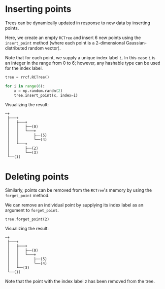 # Inserting points

Trees can be dynamically updated in response to new data by inserting points.

Here, we create an empty `RCTree` and insert 6 new points using the `insert_point` method (where each point is a 2-dimensional Gaussian-distributed random vector).

Note that for each point, we supply a unique index label `i`. In this case `i` is an integer in the range from 0 to 6; however, any hashable type can be used for the index label.

```python
tree = rrcf.RCTree()

for i in range(6):
    x = np.random.randn(2)
    tree.insert_point(x, index=i)
```

Visualizing the result:

```
─+
 ├───+
 │   ├───+
 │   │   ├──(0)
 │   │   └───+
 │   │       ├──(5)
 │   │       └──(4)
 │   └───+
 │       ├──(2)
 │       └──(3)
 └──(1)
```

# Deleting points

Similarly, points can be removed from the `RCTree`'s memory by using the `forget_point` method.

We can remove an individual point by supplying its index label as an argument to `forget_point`.

```
tree.forget_point(2)
```

Visualizing the result:

```
─+
 ├───+
 │   ├───+
 │   │   ├──(0)
 │   │   └───+
 │   │       ├──(5)
 │   │       └──(4)
 │   └──(3)
 └──(1)
```

Note that the point with the index label `2` has been removed from the tree.
